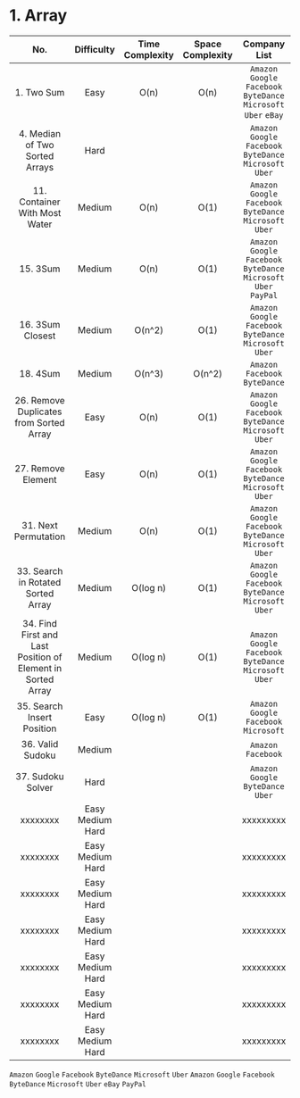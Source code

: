 # 1. Array

|No.|Difficulty|Time Complexity|Space Complexity|Company List|
|:---:|:---:|:---:|:---:|:---:|
| 1. Two Sum | Easy | O(n) | O(n) | `Amazon` `Google` `Facebook` `ByteDance` `Microsoft` `Uber` `eBay` |
| 4. Median of Two Sorted Arrays | Hard |   |   | `Amazon` `Google` `Facebook` `ByteDance` `Microsoft` `Uber` |
| 11. Container With Most Water | Medium | O(n) | O(1) | `Amazon` `Google` `Facebook` `ByteDance` `Microsoft` `Uber` |
| 15. 3Sum | Medium | O(n) | O(1) | `Amazon` `Google` `Facebook` `ByteDance` `Microsoft` `Uber` `PayPal` |
| 16. 3Sum Closest | Medium | O(n^2) | O(1) | `Amazon` `Google` `Facebook` `ByteDance` `Microsoft` `Uber` |
| 18. 4Sum | Medium | O(n^3) | O(n^2) | `Amazon` `Facebook` `ByteDance` |
| 26. Remove Duplicates from Sorted Array | Easy | O(n) | O(1) | `Amazon` `Google` `Facebook` `ByteDance` `Microsoft` `Uber` |
| 27. Remove Element | Easy | O(n) | O(1) | `Amazon` `Google` `Facebook` `ByteDance` `Microsoft` `Uber` |
| 31. Next Permutation | Medium | O(n) | O(1) | `Amazon` `Google` `Facebook` `ByteDance` `Microsoft` `Uber` |
| 33. Search in Rotated Sorted Array | Medium | O(log n) | O(1) | `Amazon` `Google` `Facebook` `ByteDance` `Microsoft` `Uber` |
| 34. Find First and Last Position of Element in Sorted Array | Medium | O(log n) | O(1) | `Amazon` `Google` `Facebook` `ByteDance` `Microsoft` `Uber` |
| 35. Search Insert Position | Easy | O(log n) | O(1) | `Amazon` `Google` `Facebook` `Microsoft` |
| 36. Valid Sudoku | Medium |   |   | `Amazon` `Facebook`  |
| 37. Sudoku Solver | Hard |   |   | `Amazon` `Google` `ByteDance` `Uber` |
| xxxxxxxx | Easy Medium Hard |   |   | xxxxxxxxx |
| xxxxxxxx | Easy Medium Hard |   |   | xxxxxxxxx |
| xxxxxxxx | Easy Medium Hard |   |   | xxxxxxxxx |
| xxxxxxxx | Easy Medium Hard |   |   | xxxxxxxxx |
| xxxxxxxx | Easy Medium Hard |   |   | xxxxxxxxx |
| xxxxxxxx | Easy Medium Hard |   |   | xxxxxxxxx |
| xxxxxxxx | Easy Medium Hard |   |   | xxxxxxxxx |

`Amazon` `Google` `Facebook` `ByteDance` `Microsoft` `Uber`
`Amazon` `Google` `Facebook` `ByteDance` `Microsoft` `Uber` `eBay` `PayPal`



